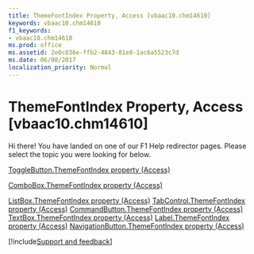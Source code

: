 ```yaml
---
title: ThemeFontIndex Property, Access [vbaac10.chm14610]
keywords: vbaac10.chm14610
f1_keywords:
- vbaac10.chm14610
ms.prod: office
ms.assetid: 2e0c836e-ffb2-4843-81e8-1ac6a5523c7d
ms.date: 06/08/2017
localization_priority: Normal
---
```



# ThemeFontIndex Property, Access [vbaac10.chm14610]

Hi there! You have landed on one of our F1 Help redirector pages. Please select the topic you were looking for below.

[ToggleButton.ThemeFontIndex property (Access)](https://msdn.microsoft.com/library/c85eef50-220f-372d-9a86-2107a8447053%28Office.15%29.aspx)

[ComboBox.ThemeFontIndex property (Access)](https://msdn.microsoft.com/library/07fec290-0bf3-138f-94cd-55d5979b2aca%28Office.15%29.aspx)

[ListBox.ThemeFontIndex property (Access)](https://msdn.microsoft.com/library/7fa3a5ef-c59b-8ce5-1d7f-6b00991dc12b%28Office.15%29.aspx)
[TabControl.ThemeFontIndex property (Access)](https://msdn.microsoft.com/library/b3de7b94-dd76-82ee-dfe5-7c2b7e956a34%28Office.15%29.aspx)
[CommandButton.ThemeFontIndex property (Access)](https://msdn.microsoft.com/library/8cb51c03-09a1-83ba-c6bf-7e74d7444c8b%28Office.15%29.aspx)
[TextBox.ThemeFontIndex property (Access)](https://msdn.microsoft.com/library/2abe2063-4658-e441-7a7d-c4d226063172%28Office.15%29.aspx)
[Label.ThemeFontIndex property (Access)](https://msdn.microsoft.com/library/56e24b5e-18c4-193a-95ec-dcfc5b8ff477%28Office.15%29.aspx)
[NavigationButton.ThemeFontIndex property (Access)](https://msdn.microsoft.com/library/fb9dab70-239b-f5c9-a160-f2ce23678598%28Office.15%29.aspx)

[!include[Support and feedback](~/includes/feedback-boilerplate.md)]